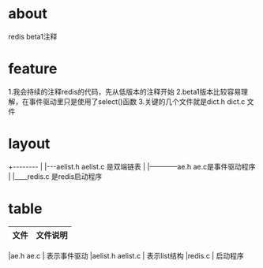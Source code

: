 
# about
 redis beta1注释

# feature

1.我会持续的注释redis的代码，先从低版本的注释开始
2.beta1版本比较容易理解，在事件驱动里只是使用了select()函数
3.关键的几个文件就是dict.h dict.c 文件



# layout

+--------
   |
   |---aelist.h aelist.c 是双端链表
   |
   |————ae.h ae.c是事件驱动程序
   |
   |____redis.c 是redis启动程序


# table

文件  | 文件说明
-|-

|ae.h ae.c             | 表示事件驱动
|aelist.h aelist.c     |  表示list结构
|redis.c               |  启动程序
